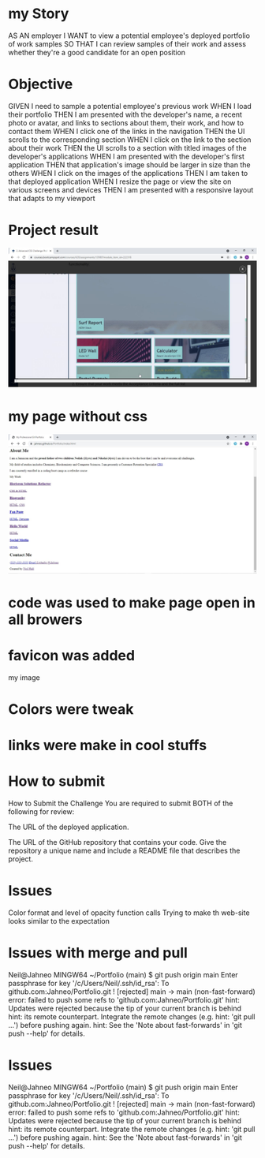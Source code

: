 # my Story
AS AN employer
I WANT to view a potential employee's deployed portfolio of work samples
SO THAT I can review samples of their work and assess whether they're a good candidate for an open position
# Objective
GIVEN I need to sample a potential employee's previous work
WHEN I load their portfolio
THEN I am presented with the developer's name, a recent photo or avatar, and links to sections about them, their work, and how to contact them
WHEN I click one of the links in the navigation
THEN the UI scrolls to the corresponding section
WHEN I click on the link to the section about their work
THEN the UI scrolls to a section with titled images of the developer's applications
WHEN I am presented with the developer's first application
THEN that application's image should be larger in size than the others
WHEN I click on the images of the applications
THEN I am taken to that deployed application
WHEN I resize the page or view the site on various screens and devices
THEN I am presented with a responsive layout that adapts to my viewport
# Project result
![image ](./assets/images/final.JPG)

# my page without css
![image ](./assets/images/Capture.JPG)

# code was used to make page open in all browers
 <meta name="viewport" content="width=device-width, initial-scale=1.0">

 # favicon was added
 my image

 # Colors were tweak

 # links were make in cool stuffs

 # How to submit 
 
How to Submit the Challenge
You are required to submit BOTH of the following for review:

The URL of the deployed application.

The URL of the GitHub repository that contains your code. Give the repository a unique name and include a README file that describes the project.

# Issues
Color format and level of opacity function calls
Trying to make th web-site looks similar to the expectation

# Issues with merge and pull 

Neil@Jahneo MINGW64 ~/Portfolio (main)
$ git push origin main
Enter passphrase for key '/c/Users/Neil/.ssh/id_rsa':
To github.com:Jahneo/Portfolio.git
 ! [rejected]        main -> main (non-fast-forward)
error: failed to push some refs to 'github.com:Jahneo/Portfolio.git'
hint: Updates were rejected because the tip of your current branch is behind
hint: its remote counterpart. Integrate the remote changes (e.g.
hint: 'git pull ...') before pushing again.
hint: See the 'Note about fast-forwards' in 'git push --help' for details.

# Issues

Neil@Jahneo MINGW64 ~/Portfolio (main)
$ git push origin main
Enter passphrase for key '/c/Users/Neil/.ssh/id_rsa':
To github.com:Jahneo/Portfolio.git
 ! [rejected]        main -> main (non-fast-forward)
error: failed to push some refs to 'github.com:Jahneo/Portfolio.git'
hint: Updates were rejected because the tip of your current branch is behind
hint: its remote counterpart. Integrate the remote changes (e.g.
hint: 'git pull ...') before pushing again.
hint: See the 'Note about fast-forwards' in 'git push --help' for details.